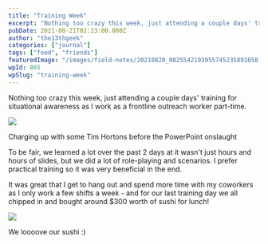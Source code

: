 ```yaml
---
title: "Training Week"
excerpt: "Nothing too crazy this week, just attending a couple days' training for situational awareness as I work as a frontline outreach worker part-time. Charging up…"
pubDate: 2021-08-21T02:23:00.000Z
author: "the13thgeek"
categories: ["journal"]
tags: ["food", "friends"]
featuredImage: "/images/field-notes/20210820_0825542193955745235891658.jpg"
wpId: 865
wpSlug: "training-week"
---
```


Nothing too crazy this week, just attending a couple days' training for situational awareness as I work as a frontline outreach worker part-time.

![](/images/field-notes/20210820_0825542193955745235891658.jpg)

Charging up with some Tim Hortons before the PowerPoint onslaught

To be fair, we learned a lot over the past 2 days at it wasn't just hours and hours of slides, but we did a lot of role-playing and scenarios. I prefer practical training so it was very beneficial in the end.

It was great that I get to hang out and spend more time with my coworkers as I only work a few shifts a week - and for our last training day we all chipped in and bought around $300 worth of sushi for lunch!

![](/images/field-notes/20210820_1313561061256190958983812.jpg)

We loooove our sushi :)